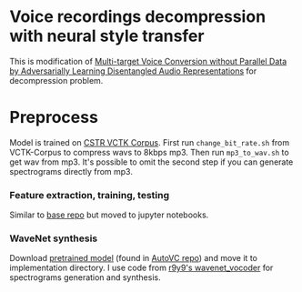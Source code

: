 # Voice recordings decompression with neural style transfer
This is modification of [Multi-target Voice Conversion without Parallel Data by Adversarially Learning Disentangled Audio Representations](https://github.com/jjery2243542/voice\_conversion) for decompression problem.


# Preprocess
Model is trained on [CSTR VCTK Corpus](https://homepages.inf.ed.ac.uk/jyamagis/page3/page58/page58.html).
First run ```change_bit_rate.sh``` from VCTK-Corpus to compress wavs to 8kbps mp3. Then run ```mp3_to_wav.sh``` to get wav from mp3. It's possible to omit the second step if you can generate spectrograms directly from mp3.

### Feature extraction, training, testing
Similar to [base repo](https://github.com/jjery2243542/voice\_conversion) but moved to jupyter notebooks.

### WaveNet synthesis
Download [pretrained model](https://drive.google.com/file/d/1Zksy0ndlDezo9wclQNZYkGi\_6i7zi4nQ/view) (found in [AutoVC repo](https://github.com/auspicious3000/autovc)) and move it to implementation directory.
I use code from [r9y9's wavenet\_vocoder](https://github.com/r9y9/wavenet\_vocoder) for spectrograms generation and synthesis.


